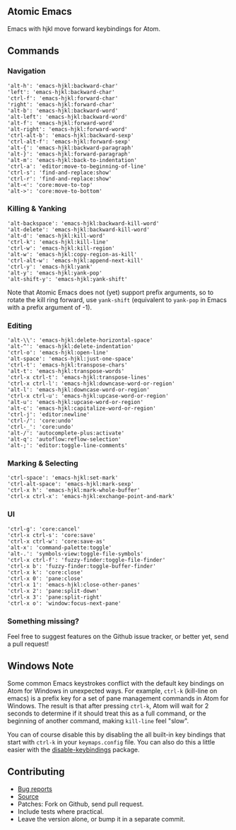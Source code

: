 ## Atomic Emacs

Emacs with hjkl move forward keybindings for Atom.

## Commands

### Navigation

    'alt-h': 'emacs-hjkl:backward-char'
    'left': 'emacs-hjkl:backward-char'
    'ctrl-f': 'emacs-hjkl:forward-char'
    'right': 'emacs-hjkl:forward-char'
    'alt-b': 'emacs-hjkl:backward-word'
    'alt-left': 'emacs-hjkl:backward-word'
    'alt-f': 'emacs-hjkl:forward-word'
    'alt-right': 'emacs-hjkl:forward-word'
    'ctrl-alt-b': 'emacs-hjkl:backward-sexp'
    'ctrl-alt-f': 'emacs-hjkl:forward-sexp'
    'alt-{': 'emacs-hjkl:backward-paragraph'
    'alt-}': 'emacs-hjkl:forward-paragraph'
    'alt-m': 'emacs-hjkl:back-to-indentation'
    'ctrl-a': 'editor:move-to-beginning-of-line'
    'ctrl-s': 'find-and-replace:show'
    'ctrl-r': 'find-and-replace:show'
    'alt-<': 'core:move-to-top'
    'alt->': 'core:move-to-bottom'

### Killing & Yanking

    'alt-backspace': 'emacs-hjkl:backward-kill-word'
    'alt-delete': 'emacs-hjkl:backward-kill-word'
    'alt-d': 'emacs-hjkl:kill-word'
    'ctrl-k': 'emacs-hjkl:kill-line'
    'ctrl-w': 'emacs-hjkl:kill-region'
    'alt-w': 'emacs-hjkl:copy-region-as-kill'
    'ctrl-alt-w': 'emacs-hjkl:append-next-kill'
    'ctrl-y': 'emacs-hjkl:yank'
    'alt-y': 'emacs-hjkl:yank-pop'
    'alt-shift-y': 'emacs-hjkl:yank-shift'

Note that Atomic Emacs does not (yet) support prefix arguments, so to rotate the
kill ring forward, use `yank-shift` (equivalent to `yank-pop` in Emacs with a
prefix argument of -1).

### Editing

    'alt-\\': 'emacs-hjkl:delete-horizontal-space'
    'alt-^': 'emacs-hjkl:delete-indentation'
    'ctrl-o': 'emacs-hjkl:open-line'
    'alt-space': 'emacs-hjkl:just-one-space'
    'ctrl-t': 'emacs-hjkl:transpose-chars'
    'alt-t': 'emacs-hjkl:transpose-words'
    'ctrl-x ctrl-t': 'emacs-hjkl:transpose-lines'
    'ctrl-x ctrl-l': 'emacs-hjkl:downcase-word-or-region'
    'alt-l': 'emacs-hjkl:downcase-word-or-region'
    'ctrl-x ctrl-u': 'emacs-hjkl:upcase-word-or-region'
    'alt-u': 'emacs-hjkl:upcase-word-or-region'
    'alt-c': 'emacs-hjkl:capitalize-word-or-region'
    'ctrl-j': 'editor:newline'
    'ctrl-/': 'core:undo'
    'ctrl-_': 'core:undo'
    'alt-/': 'autocomplete-plus:activate'
    'alt-q': 'autoflow:reflow-selection'
    'alt-;': 'editor:toggle-line-comments'

### Marking & Selecting

    'ctrl-space': 'emacs-hjkl:set-mark'
    'ctrl-alt-space': 'emacs-hjkl:mark-sexp'
    'ctrl-x h': 'emacs-hjkl:mark-whole-buffer'
    'ctrl-x ctrl-x': 'emacs-hjkl:exchange-point-and-mark'

### UI

    'ctrl-g': 'core:cancel'
    'ctrl-x ctrl-s': 'core:save'
    'ctrl-x ctrl-w': 'core:save-as'
    'alt-x': 'command-palette:toggle'
    'alt-.': 'symbols-view:toggle-file-symbols'
    'ctrl-x ctrl-f': 'fuzzy-finder:toggle-file-finder'
    'ctrl-x b': 'fuzzy-finder:toggle-buffer-finder'
    'ctrl-x k': 'core:close'
    'ctrl-x 0': 'pane:close'
    'ctrl-x 1': 'emacs-hjkl:close-other-panes'
    'ctrl-x 2': 'pane:split-down'
    'ctrl-x 3': 'pane:split-right'
    'ctrl-x o': 'window:focus-next-pane'

### Something missing?

Feel free to suggest features on the Github issue tracker, or better yet, send a
pull request!

## Windows Note

Some common Emacs keystrokes conflict with the default key bindings on Atom for
Windows in unexpected ways. For example, `ctrl-k` (kill-line on emacs) is a
prefix key for a set of pane management commands in Atom for Windows. The result
is that after pressing `ctrl-k`, Atom will wait for 2 seconds to determine if it
should treat this as a full command, or the beginning of another command, making
`kill-line` feel "slow".

You can of course disable this by disabling the all built-in key bindings that
start with `ctrl-k` in your `keymaps.config` file. You can also do this a little
easier with the [disable-keybindings][disable-keybindings] package.

[disable-keybindings]: https://atom.io/packages/disable-keybindings

## Contributing

* [Bug reports](https://github.com/avendael/emacs-hjkl/issues)
* [Source](https://github.com/avendael/emacs-hjkl)
* Patches: Fork on Github, send pull request.
 * Include tests where practical.
 * Leave the version alone, or bump it in a separate commit.
